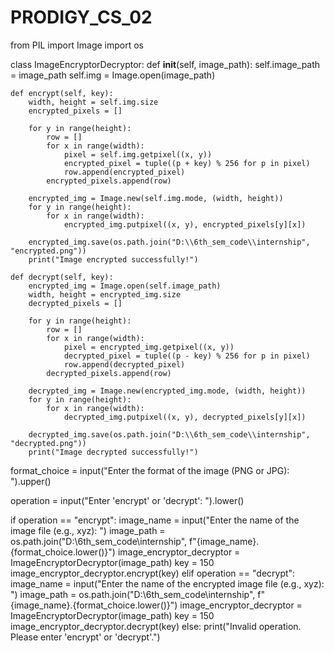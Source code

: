 # PRODIGY_CS_02
from PIL import Image
import os

class ImageEncryptorDecryptor:
    def __init__(self, image_path):
        self.image_path = image_path
        self.img = Image.open(image_path)

    def encrypt(self, key):
        width, height = self.img.size
        encrypted_pixels = []

        for y in range(height):
            row = []
            for x in range(width):
                pixel = self.img.getpixel((x, y))
                encrypted_pixel = tuple((p + key) % 256 for p in pixel)
                row.append(encrypted_pixel)
            encrypted_pixels.append(row)

        encrypted_img = Image.new(self.img.mode, (width, height))
        for y in range(height):
            for x in range(width):
                encrypted_img.putpixel((x, y), encrypted_pixels[y][x])

        encrypted_img.save(os.path.join("D:\\6th_sem_code\\internship", "encrypted.png"))
        print("Image encrypted successfully!")

    def decrypt(self, key):
        encrypted_img = Image.open(self.image_path)
        width, height = encrypted_img.size
        decrypted_pixels = []

        for y in range(height):
            row = []
            for x in range(width):
                pixel = encrypted_img.getpixel((x, y))
                decrypted_pixel = tuple((p - key) % 256 for p in pixel)
                row.append(decrypted_pixel)
            decrypted_pixels.append(row)

        decrypted_img = Image.new(encrypted_img.mode, (width, height))
        for y in range(height):
            for x in range(width):
                decrypted_img.putpixel((x, y), decrypted_pixels[y][x])

        decrypted_img.save(os.path.join("D:\\6th_sem_code\\internship", "decrypted.png"))
        print("Image decrypted successfully!")


format_choice = input("Enter the format of the image (PNG or JPG): ").upper()


operation = input("Enter 'encrypt' or 'decrypt': ").lower()

if operation == "encrypt":
    image_name = input("Enter the name of the image file (e.g., xyz): ")
    image_path = os.path.join("D:\\6th_sem_code\\internship", f"{image_name}.{format_choice.lower()}")
    image_encryptor_decryptor = ImageEncryptorDecryptor(image_path)
    key = 150
    image_encryptor_decryptor.encrypt(key)
elif operation == "decrypt":
    image_name = input("Enter the name of the encrypted image file (e.g., xyz): ")
    image_path = os.path.join("D:\\6th_sem_code\\internship", f"{image_name}.{format_choice.lower()}")
    image_encryptor_decryptor = ImageEncryptorDecryptor(image_path)
    key = 150
    image_encryptor_decryptor.decrypt(key)
else:
    print("Invalid operation. Please enter 'encrypt' or 'decrypt'.")

